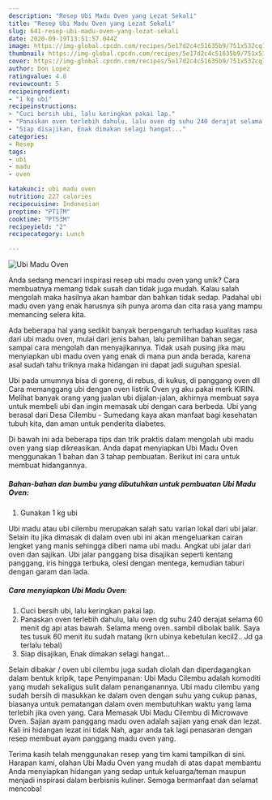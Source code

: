 ```yaml
---
description: "Resep Ubi Madu Oven yang Lezat Sekali"
title: "Resep Ubi Madu Oven yang Lezat Sekali"
slug: 641-resep-ubi-madu-oven-yang-lezat-sekali
date: 2020-09-19T13:51:57.044Z
image: https://img-global.cpcdn.com/recipes/5e17d2c4c51635b9/751x532cq70/ubi-madu-oven-foto-resep-utama.jpg
thumbnail: https://img-global.cpcdn.com/recipes/5e17d2c4c51635b9/751x532cq70/ubi-madu-oven-foto-resep-utama.jpg
cover: https://img-global.cpcdn.com/recipes/5e17d2c4c51635b9/751x532cq70/ubi-madu-oven-foto-resep-utama.jpg
author: Don Lopez
ratingvalue: 4.8
reviewcount: 5
recipeingredient:
- "1 kg ubi"
recipeinstructions:
- "Cuci bersih ubi, lalu keringkan pakai lap."
- "Panaskan oven terlebih dahulu, lalu oven dg suhu 240 derajat selama 60 menit dg api atas bawah. Selama meng oven..sambil dibolak balik. Saya tes tusuk 60 menit itu sudah matang (krn ubinya kebetulan kecil2.. Jd ga terlalu tebal)"
- "Siap disajikan, Enak dimakan selagi hangat..."
categories:
- Resep
tags:
- ubi
- madu
- oven

katakunci: ubi madu oven 
nutrition: 227 calories
recipecuisine: Indonesian
preptime: "PT17M"
cooktime: "PT53M"
recipeyield: "2"
recipecategory: Lunch

---
```



![Ubi Madu Oven](https://img-global.cpcdn.com/recipes/5e17d2c4c51635b9/751x532cq70/ubi-madu-oven-foto-resep-utama.jpg)

Anda sedang mencari inspirasi resep ubi madu oven yang unik? Cara membuatnya memang tidak susah dan tidak juga mudah. Kalau salah mengolah maka hasilnya akan hambar dan bahkan tidak sedap. Padahal ubi madu oven yang enak harusnya sih punya aroma dan cita rasa yang mampu memancing selera kita.

Ada beberapa hal yang sedikit banyak berpengaruh terhadap kualitas rasa dari ubi madu oven, mulai dari jenis bahan, lalu pemilihan bahan segar, sampai cara mengolah dan menyajikannya. Tidak usah pusing jika mau menyiapkan ubi madu oven yang enak di mana pun anda berada, karena asal sudah tahu triknya maka hidangan ini dapat jadi suguhan spesial.

Ubi pada umumnya bisa di goreng, di rebus, di kukus, di panggang oven dll Cara memanggang ubi dengan oven listrik Oven yg aku pakai merk KIRIN. Melihat banyak orang yang jualan ubi dijalan-jalan, akhirnya membuat saya untuk membeli ubi dan ingin memasak ubi dengan cara berbeda. Ubi yang berasal dari Desa Cilembu - Sumedang kaya akan manfaat bagi kesehatan tubuh kita, dan aman untuk penderita diabetes.


Di bawah ini ada beberapa tips dan trik praktis dalam mengolah ubi madu oven yang siap dikreasikan. Anda dapat menyiapkan Ubi Madu Oven menggunakan 1 bahan dan 3 tahap pembuatan. Berikut ini cara untuk membuat hidangannya.

<!--inarticleads1-->

##### Bahan-bahan dan bumbu yang dibutuhkan untuk pembuatan Ubi Madu Oven:

1. Gunakan 1 kg ubi


Ubi madu atau ubi cilembu merupakan salah satu varian lokal dari ubi jalar. Selain itu jika dimasak di dalam oven ubi ini akan mengeluarkan cairan lengket yang manis sehingga diberi nama ubi madu. Angkat ubi jalar dari oven dan sajikan. Ubi jalar panggang bisa disajikan seperti kentang panggang, iris hingga terbuka, olesi dengan mentega, kemudian taburi dengan garam dan lada. 

<!--inarticleads2-->

##### Cara menyiapkan Ubi Madu Oven:

1. Cuci bersih ubi, lalu keringkan pakai lap.
1. Panaskan oven terlebih dahulu, lalu oven dg suhu 240 derajat selama 60 menit dg api atas bawah. Selama meng oven..sambil dibolak balik. Saya tes tusuk 60 menit itu sudah matang (krn ubinya kebetulan kecil2.. Jd ga terlalu tebal)
1. Siap disajikan, Enak dimakan selagi hangat...


Selain dibakar / oven ubi cilembu juga sudah diolah dan diperdagangkan dalam bentuk kripik, tape Penyimpanan: Ubi Madu Cilembu adalah komoditi yang mudah sekaligus sulit dalam penanganannya. Ubi madu cilembu yang sudah bersih di masukkan ke dalam oven dengan suhu yang cukup panas, biasanya untuk pematangan dalam oven membutuhkan waktu yang lama terlebih jika oven yang. Cara Memasak Ubi Madu Cilembu di Microwave Oven. Sajian ayam panggang madu oven adalah sajian yang enak dan lezat. Kali ini hidangan lezat ini tidak Nah, agar anda tak lagi penasaran dengan resep membuat ayam panggang madu oven yang. 

Terima kasih telah menggunakan resep yang tim kami tampilkan di sini. Harapan kami, olahan Ubi Madu Oven yang mudah di atas dapat membantu Anda menyiapkan hidangan yang sedap untuk keluarga/teman maupun menjadi inspirasi dalam berbisnis kuliner. Semoga bermanfaat dan selamat mencoba!
